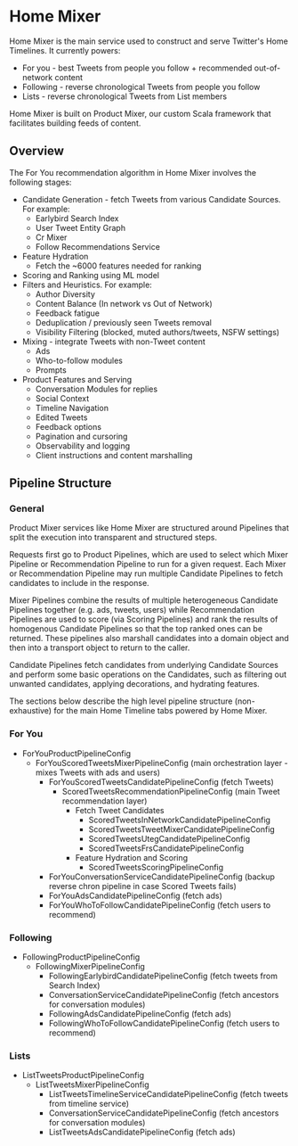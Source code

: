 Home Mixer
==========

Home Mixer is the main service used to construct and serve Twitter's Home Timelines. It currently
powers:
- For you - best Tweets from people you follow + recommended out-of-network content
- Following - reverse chronological Tweets from people you follow
- Lists - reverse chronological Tweets from List members

Home Mixer is built on Product Mixer, our custom Scala framework that facilitates building
feeds of content.

## Overview

The For You recommendation algorithm in Home Mixer involves the following stages:

- Candidate Generation - fetch Tweets from various Candidate Sources. For example:
    - Earlybird Search Index
    - User Tweet Entity Graph
    - Cr Mixer
    - Follow Recommendations Service
- Feature Hydration
    - Fetch the ~6000 features needed for ranking
- Scoring and Ranking using ML model
- Filters and Heuristics. For example:
    - Author Diversity
    - Content Balance (In network vs Out of Network)
    - Feedback fatigue
    - Deduplication / previously seen Tweets removal
    - Visibility Filtering (blocked, muted authors/tweets, NSFW settings)
- Mixing - integrate Tweets with non-Tweet content
    - Ads
    - Who-to-follow modules
    - Prompts
- Product Features and Serving
    - Conversation Modules for replies
    - Social Context
    - Timeline Navigation
    - Edited Tweets
    - Feedback options
    - Pagination and cursoring
    - Observability and logging
    - Client instructions and content marshalling

## Pipeline Structure

### General

Product Mixer services like Home Mixer are structured around Pipelines that split the execution
into transparent and structured steps.

Requests first go to Product Pipelines, which are used to select which Mixer Pipeline or
Recommendation Pipeline to run for a given request. Each Mixer or Recommendation
Pipeline may run multiple Candidate Pipelines to fetch candidates to include in the response.

Mixer Pipelines combine the results of multiple heterogeneous Candidate Pipelines together
(e.g. ads, tweets, users) while Recommendation Pipelines are used to score (via Scoring Pipelines)
and rank the results of homogenous Candidate Pipelines so that the top ranked ones can be returned.
These pipelines also marshall candidates into a domain object and then into a transport object
to return to the caller.

Candidate Pipelines fetch candidates from underlying Candidate Sources and perform some basic
operations on the Candidates, such as filtering out unwanted candidates, applying decorations,
and hydrating features.

The sections below describe the high level pipeline structure (non-exhaustive) for the main Home
Timeline tabs powered by Home Mixer.

### For You

- ForYouProductPipelineConfig
    - ForYouScoredTweetsMixerPipelineConfig (main orchestration layer - mixes Tweets with ads and users)
        - ForYouScoredTweetsCandidatePipelineConfig (fetch Tweets)
            - ScoredTweetsRecommendationPipelineConfig (main Tweet recommendation layer)
                - Fetch Tweet Candidates
                    - ScoredTweetsInNetworkCandidatePipelineConfig
                    - ScoredTweetsTweetMixerCandidatePipelineConfig
                    - ScoredTweetsUtegCandidatePipelineConfig
                    - ScoredTweetsFrsCandidatePipelineConfig
                - Feature Hydration and Scoring
                    - ScoredTweetsScoringPipelineConfig
        - ForYouConversationServiceCandidatePipelineConfig (backup reverse chron pipeline in case Scored Tweets fails)
        - ForYouAdsCandidatePipelineConfig (fetch ads)
        - ForYouWhoToFollowCandidatePipelineConfig (fetch users to recommend)

### Following

- FollowingProductPipelineConfig
    - FollowingMixerPipelineConfig
        - FollowingEarlybirdCandidatePipelineConfig (fetch tweets from Search Index)
        - ConversationServiceCandidatePipelineConfig (fetch ancestors for conversation modules)
        - FollowingAdsCandidatePipelineConfig (fetch ads)
        - FollowingWhoToFollowCandidatePipelineConfig (fetch users to recommend)

### Lists

- ListTweetsProductPipelineConfig
    - ListTweetsMixerPipelineConfig
        - ListTweetsTimelineServiceCandidatePipelineConfig (fetch tweets from timeline service)
        - ConversationServiceCandidatePipelineConfig (fetch ancestors for conversation modules)
        - ListTweetsAdsCandidatePipelineConfig (fetch ads)

